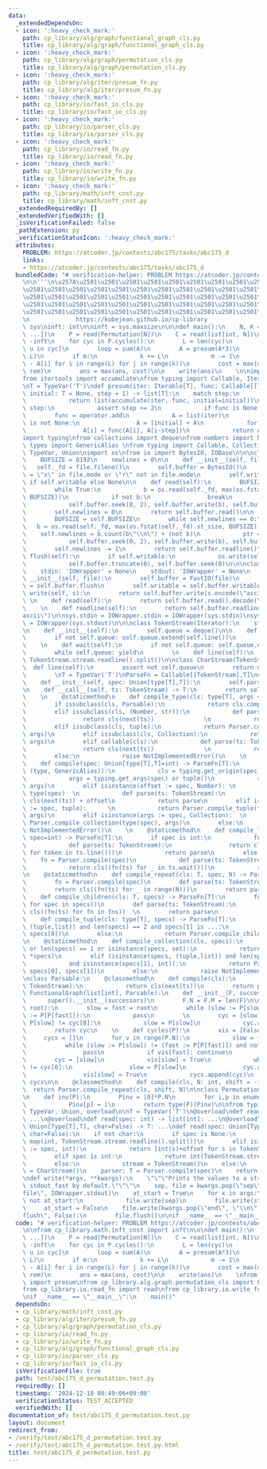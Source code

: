 ```yaml
---
data:
  _extendedDependsOn:
  - icon: ':heavy_check_mark:'
    path: cp_library/alg/graph/functional_graph_cls.py
    title: cp_library/alg/graph/functional_graph_cls.py
  - icon: ':heavy_check_mark:'
    path: cp_library/alg/graph/permutation_cls.py
    title: cp_library/alg/graph/permutation_cls.py
  - icon: ':heavy_check_mark:'
    path: cp_library/alg/iter/presum_fn.py
    title: cp_library/alg/iter/presum_fn.py
  - icon: ':heavy_check_mark:'
    path: cp_library/io/fast_io_cls.py
    title: cp_library/io/fast_io_cls.py
  - icon: ':heavy_check_mark:'
    path: cp_library/io/parser_cls.py
    title: cp_library/io/parser_cls.py
  - icon: ':heavy_check_mark:'
    path: cp_library/io/read_fn.py
    title: cp_library/io/read_fn.py
  - icon: ':heavy_check_mark:'
    path: cp_library/io/write_fn.py
    title: cp_library/io/write_fn.py
  - icon: ':heavy_check_mark:'
    path: cp_library/math/inft_cnst.py
    title: cp_library/math/inft_cnst.py
  _extendedRequiredBy: []
  _extendedVerifiedWith: []
  _isVerificationFailed: false
  _pathExtension: py
  _verificationStatusIcon: ':heavy_check_mark:'
  attributes:
    PROBLEM: https://atcoder.jp/contests/abc175/tasks/abc175_d
    links:
    - https://atcoder.jp/contests/abc175/tasks/abc175_d
  bundledCode: "# verification-helper: PROBLEM https://atcoder.jp/contests/abc175/tasks/abc175_d\n\
    \n\n'''\n\u257A\u2501\u2501\u2501\u2501\u2501\u2501\u2501\u2501\u2501\u2501\u2501\
    \u2501\u2501\u2501\u2501\u2501\u2501\u2501\u2501\u2501\u2501\u2501\u2501\u2501\
    \u2501\u2501\u2501\u2501\u2501\u2501\u2501\u2501\u2501\u2501\u2501\u2501\u2501\
    \u2501\u2501\u2501\u2501\u2501\u2501\u2501\u2501\u2501\u2501\u2501\u2501\u2501\
    \u2501\u2501\u2501\u2501\u2501\u2501\u2501\u2501\u2501\u2501\u2501\u2501\u2578\
    \n             https://kobejean.github.io/cp-library               \n'''\nimport\
    \ sys\ninft: int\n\ninft = sys.maxsize\n\n\ndef main():\n    N, K = read(tuple[int,\
    \ ...])\n    P = read(Permutation[N])\n    C = read(list[int, N])\n\n    ans =\
    \ -inft\n    for cyc in P.cycles():\n        L = len(cyc)\n        A = [C[u] for\
    \ u in cyc]\n        loop = sum(A)\n        A = presum(A*3)\n        m, k = divmod(K,\
    \ L)\n        if m:\n            k += L\n            m -= 1\n        rem = max(A[i+j+1]\
    \ - A[i] for i in range(L) for j in range(k))\n        cost = max(m*loop + rem,\
    \ rem)\n        ans = max(ans, cost)\n\n    write(ans)\n    \n\nimport operator\n\
    from itertools import accumulate\nfrom typing import Callable, Iterable, TypeVar\n\
    \nT = TypeVar('T')\ndef presum(iter: Iterable[T], func: Callable[[T,T],T] = None,\
    \ initial: T = None, step = 1) -> list[T]:\n    match step:\n        case 1:\n\
    \            return list(accumulate(iter, func, initial=initial))\n        case\
    \ step:\n            assert step >= 2\n            if func is None:\n        \
    \        func = operator.add\n            A = list(iter)\n            if initial\
    \ is not None:\n                A = [initial] + A\n            for i in range(step,len(A)):\n\
    \                A[i] = func(A[i], A[i-step])\n            return A\n\n\n\n\n\
    import typing\nfrom collections import deque\nfrom numbers import Number\nfrom\
    \ types import GenericAlias \nfrom typing import Callable, Collection, Iterator,\
    \ TypeVar, Union\nimport os\nfrom io import BytesIO, IOBase\n\n\nclass FastIO(IOBase):\n\
    \    BUFSIZE = 8192\n    newlines = 0\n\n    def __init__(self, file):\n     \
    \   self._fd = file.fileno()\n        self.buffer = BytesIO()\n        self.writable\
    \ = \"x\" in file.mode or \"r\" not in file.mode\n        self.write = self.buffer.write\
    \ if self.writable else None\n\n    def read(self):\n        BUFSIZE = self.BUFSIZE\n\
    \        while True:\n            b = os.read(self._fd, max(os.fstat(self._fd).st_size,\
    \ BUFSIZE))\n            if not b:\n                break\n            ptr = self.buffer.tell()\n\
    \            self.buffer.seek(0, 2), self.buffer.write(b), self.buffer.seek(ptr)\n\
    \        self.newlines = 0\n        return self.buffer.read()\n\n    def readline(self):\n\
    \        BUFSIZE = self.BUFSIZE\n        while self.newlines == 0:\n         \
    \   b = os.read(self._fd, max(os.fstat(self._fd).st_size, BUFSIZE))\n        \
    \    self.newlines = b.count(b\"\\n\") + (not b)\n            ptr = self.buffer.tell()\n\
    \            self.buffer.seek(0, 2), self.buffer.write(b), self.buffer.seek(ptr)\n\
    \        self.newlines -= 1\n        return self.buffer.readline()\n\n    def\
    \ flush(self):\n        if self.writable:\n            os.write(self._fd, self.buffer.getvalue())\n\
    \            self.buffer.truncate(0), self.buffer.seek(0)\n\n\nclass IOWrapper(IOBase):\n\
    \    stdin: 'IOWrapper' = None\n    stdout: 'IOWrapper' = None\n    \n    def\
    \ __init__(self, file):\n        self.buffer = FastIO(file)\n        self.flush\
    \ = self.buffer.flush\n        self.writable = self.buffer.writable\n\n    def\
    \ write(self, s):\n        return self.buffer.write(s.encode(\"ascii\"))\n   \
    \ \n    def read(self):\n        return self.buffer.read().decode(\"ascii\")\n\
    \    \n    def readline(self):\n        return self.buffer.readline().decode(\"\
    ascii\")\n\nsys.stdin = IOWrapper.stdin = IOWrapper(sys.stdin)\nsys.stdout = IOWrapper.stdout\
    \ = IOWrapper(sys.stdout)\n\n\nclass TokenStream(Iterator):\n    stream = IOWrapper.stdin\n\
    \n    def __init__(self):\n        self.queue = deque()\n\n    def __next__(self):\n\
    \        if not self.queue: self.queue.extend(self.line())\n        return self.queue.popleft()\n\
    \    \n    def wait(self):\n        if not self.queue: self.queue.extend(self.line())\n\
    \        while self.queue: yield\n        \n    def line(self):\n        return\
    \ TokenStream.stream.readline().split()\n\nclass CharStream(TokenStream):\n  \
    \  def line(self):\n        assert not self.queue\n        return next(TokenStream.stream).rstrip()\n\
    \        \nT = TypeVar('T')\nParseFn = Callable[[TokenStream],T]\nclass Parser:\n\
    \    def __init__(self, spec: Union[type[T],T]):\n        self.parse = Parser.compile(spec)\n\
    \n    def __call__(self, ts: TokenStream) -> T:\n        return self.parse(ts)\n\
    \    \n    @staticmethod\n    def compile_type(cls: type[T], args = ()) -> T:\n\
    \        if issubclass(cls, Parsable):\n            return cls.compile(*args)\n\
    \        elif issubclass(cls, (Number, str)):\n            def parse(ts: TokenStream):\n\
    \                return cls(next(ts))              \n            return parse\n\
    \        elif issubclass(cls, tuple):\n            return Parser.compile_tuple(cls,\
    \ args)\n        elif issubclass(cls, Collection):\n            return Parser.compile_collection(cls,\
    \ args)\n        elif callable(cls):\n            def parse(ts: TokenStream):\n\
    \                return cls(next(ts))              \n            return parse\n\
    \        else:\n            raise NotImplementedError()\n    \n    @staticmethod\n\
    \    def compile(spec: Union[type[T],T]=int) -> ParseFn[T]:\n        if isinstance(spec,\
    \ (type, GenericAlias)):\n            cls = typing.get_origin(spec) or spec\n\
    \            args = typing.get_args(spec) or tuple()\n            return Parser.compile_type(cls,\
    \ args)\n        elif isinstance(offset := spec, Number): \n            cls =\
    \ type(spec)  \n            def parse(ts: TokenStream):\n                return\
    \ cls(next(ts)) + offset\n            return parse\n        elif isinstance(args\
    \ := spec, tuple):      \n            return Parser.compile_tuple(type(spec),\
    \ args)\n        elif isinstance(args := spec, Collection):  \n            return\
    \ Parser.compile_collection(type(spec), args)\n        else:\n            raise\
    \ NotImplementedError()\n    \n    @staticmethod\n    def compile_line(cls: T,\
    \ spec=int) -> ParseFn[T]:\n        if spec is int:\n            fn = Parser.compile(spec)\n\
    \            def parse(ts: TokenStream):\n                return cls((int(token)\
    \ for token in ts.line()))\n            return parse\n        else:\n        \
    \    fn = Parser.compile(spec)\n            def parse(ts: TokenStream):\n    \
    \            return cls((fn(ts) for _ in ts.wait()))\n            return parse\n\
    \n    @staticmethod\n    def compile_repeat(cls: T, spec, N) -> ParseFn[T]:\n\
    \        fn = Parser.compile(spec)\n        def parse(ts: TokenStream):\n    \
    \        return cls((fn(ts) for _ in range(N)))\n        return parse\n\n    @staticmethod\n\
    \    def compile_children(cls: T, specs) -> ParseFn[T]:\n        fns = tuple((Parser.compile(spec)\
    \ for spec in specs))\n        def parse(ts: TokenStream):\n            return\
    \ cls((fn(ts) for fn in fns))  \n        return parse\n            \n    @staticmethod\n\
    \    def compile_tuple(cls: type[T], specs) -> ParseFn[T]:\n        if isinstance(specs,\
    \ (tuple,list)) and len(specs) == 2 and specs[1] is ...:\n            return Parser.compile_line(cls,\
    \ specs[0])\n        else:\n            return Parser.compile_children(cls, specs)\n\
    \n    @staticmethod\n    def compile_collection(cls, specs):\n        if not specs\
    \ or len(specs) == 1 or isinstance(specs, set):\n            return Parser.compile_line(cls,\
    \ *specs)\n        elif (isinstance(specs, (tuple,list)) and len(specs) == 2 \n\
    \            and isinstance(specs[1], int)):\n            return Parser.compile_repeat(cls,\
    \ specs[0], specs[1])\n        else:\n            raise NotImplementedError()\n\
    \nclass Parsable:\n    @classmethod\n    def compile(cls):\n        def parser(ts:\
    \ TokenStream):\n            return cls(next(ts))\n        return parser\n\nclass\
    \ FunctionalGraph(list[int], Parsable):\n    def __init__(F, successors):\n  \
    \      super().__init__(successors)\n        F.N = F.M = len(F)\n\n    def find_cycle(P,\
    \ root):\n        slow = fast = root\n        while (slow := P[slow]) != (fast\
    \ := P[P[fast]]):\n            pass\n        \n        cyc = [slow]\n        while\
    \ P[slow] != cyc[0]:\n            slow = P[slow]\n            cyc.append(slow)\n\
    \        return cyc\n    \n    def cycles(P):\n        vis = [False]*P.N\n   \
    \     cycs = []\n        for v in range(P.N):\n            slow = fast = v\n \
    \           while (slow := P[slow]) != (fast := P[P[fast]]) and not vis[fast]:\n\
    \                pass\n            if vis[fast]: continue\n            \n    \
    \        cyc = [slow]\n            vis[slow] = True\n            while P[slow]\
    \ != cyc[0]:\n                slow = P[slow]\n                cyc.append(slow)\n\
    \                vis[slow] = True\n            cycs.append(cyc)\n        return\
    \ cycs\n\n    @classmethod\n    def compile(cls, N: int, shift = -1):\n      \
    \  return Parser.compile_repeat(cls, shift, N)\n\nclass Permutation(FunctionalGraph):\n\
    \n    def inv(P):\n        Pinv = [0]*P.N\n        for i,p in enumerate(P):\n\
    \            Pinv[p] = i\n        return type(P)(Pinv)\n\nfrom typing import Type,\
    \ TypeVar, Union, overload\n\nT = TypeVar('T')\n@overload\ndef read() -> list[int]:\
    \ ...\n@overload\ndef read(spec: int) -> list[int]: ...\n@overload\ndef read(spec:\
    \ Union[Type[T],T], char=False) -> T: ...\ndef read(spec: Union[Type[T],T] = None,\
    \ char=False):\n    if not char:\n        if spec is None:\n            return\
    \ map(int, TokenStream.stream.readline().split())\n        elif isinstance(offset\
    \ := spec, int):\n            return [int(s)+offset for s in TokenStream.stream.readline().split()]\n\
    \        elif spec is int:\n            return int(TokenStream.stream.readline())\n\
    \        else:\n            stream = TokenStream()\n    else:\n        stream\
    \ = CharStream()\n    parser: T = Parser.compile(spec)\n    return parser(stream)\n\
    \ndef write(*args, **kwargs):\n    \"\"\"Prints the values to a stream, or to\
    \ stdout_fast by default.\"\"\"\n    sep, file = kwargs.pop(\"sep\", \" \"), kwargs.pop(\"\
    file\", IOWrapper.stdout)\n    at_start = True\n    for x in args:\n        if\
    \ not at_start:\n            file.write(sep)\n        file.write(str(x))\n   \
    \     at_start = False\n    file.write(kwargs.pop(\"end\", \"\\n\"))\n    if kwargs.pop(\"\
    flush\", False):\n        file.flush()\n\nif __name__ == \"__main__\":\n    main()\n"
  code: "# verification-helper: PROBLEM https://atcoder.jp/contests/abc175/tasks/abc175_d\n\
    \n\nfrom cp_library.math.inft_cnst import inft\n\n\ndef main():\n    N, K = read(tuple[int,\
    \ ...])\n    P = read(Permutation[N])\n    C = read(list[int, N])\n\n    ans =\
    \ -inft\n    for cyc in P.cycles():\n        L = len(cyc)\n        A = [C[u] for\
    \ u in cyc]\n        loop = sum(A)\n        A = presum(A*3)\n        m, k = divmod(K,\
    \ L)\n        if m:\n            k += L\n            m -= 1\n        rem = max(A[i+j+1]\
    \ - A[i] for i in range(L) for j in range(k))\n        cost = max(m*loop + rem,\
    \ rem)\n        ans = max(ans, cost)\n\n    write(ans)\n    \nfrom cp_library.alg.iter.presum_fn\
    \ import presum\nfrom cp_library.alg.graph.permutation_cls import Permutation\n\
    from cp_library.io.read_fn import read\nfrom cp_library.io.write_fn import write\n\
    \nif __name__ == \"__main__\":\n    main()"
  dependsOn:
  - cp_library/math/inft_cnst.py
  - cp_library/alg/iter/presum_fn.py
  - cp_library/alg/graph/permutation_cls.py
  - cp_library/io/read_fn.py
  - cp_library/io/write_fn.py
  - cp_library/alg/graph/functional_graph_cls.py
  - cp_library/io/parser_cls.py
  - cp_library/io/fast_io_cls.py
  isVerificationFile: true
  path: test/abc175_d_permutation.test.py
  requiredBy: []
  timestamp: '2024-12-18 00:49:06+09:00'
  verificationStatus: TEST_ACCEPTED
  verifiedWith: []
documentation_of: test/abc175_d_permutation.test.py
layout: document
redirect_from:
- /verify/test/abc175_d_permutation.test.py
- /verify/test/abc175_d_permutation.test.py.html
title: test/abc175_d_permutation.test.py
---
```

